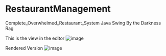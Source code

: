 # RestaurantManagement
Complete_Overwhelmed_Restaurant_System Java Swing By the Darkness Rag 



This is the view in the editor
![image](https://user-images.githubusercontent.com/84169945/177796592-fef91732-b2f3-4f5d-9703-a0f2d7331af8.png)

Rendered Version
![image](https://user-images.githubusercontent.com/84169945/177796353-2be2dbd5-1a3b-4921-86d7-3f311f86a8db.png)
